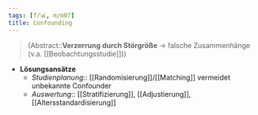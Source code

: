 ```yaml
---
tags: [f/📊, m/m07]
title: Confounding
---
```

> (Abstract::**Verzerrung durch Störgröße** → falsche Zusammenhänge (v.a. [[Beobachtungsstudie]]))
- **Lösungsansätze**
	- *Studienplanung*:: [[Randomisierung]]/[[Matching]] vermeidet unbekannte Confounder
	- *Auswertung*:: [[Stratifizierung]], [[Adjustierung]], [[Altersstandardisierung]]